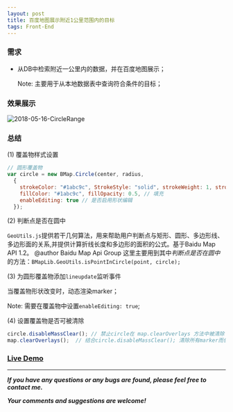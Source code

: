 ```yaml
---
layout: post
title: 百度地图展示附近1公里范围内的目标
tags: Front-End
---
```


### 需求
- 从DB中检索附近一公里内的数据，并在百度地图展示；

    Note: 主要用于从本地数据表中查询符合条件的目标；

### 效果展示

![2018-05-16-CircleRange](https://github.com/heartsuit/heartsuit.github.io/raw/master/pictures/2018-05-16-CircleRange.gif)


### 总结

(1) 覆盖物样式设置

``` javascript
// 圆形覆盖物
var circle = new BMap.Circle(center, radius,
  {
    strokeColor: "#1abc9c", StrokeStyle: "solid", strokeWeight: 1, strokeOpacity: 0.8, // 轮廓
    fillColor: "#1abc9c", fillOpacity: 0.5, // 填充
    enableEditing: true // 是否启用形状编辑
  });
```

(2) 判断点是否在圆中

  `GeoUtils.js`提供若干几何算法，用来帮助用户判断点与矩形、圆形、多边形线、多边形面的关系,并提供计算折线长度和多边形的面积的公式。基于Baidu Map API 1.2。 @author Baidu Map Api Group 
  这里主要用到其中*判断点是否在圆中*的方法：`BMapLib.GeoUtils.isPointInCircle(point, circle);`

(3) 为圆形覆盖物添加`lineupdate`监听事件

  当覆盖物形状改变时，动态渲染marker；

  Note: 需要在覆盖物中设置`enableEditing: true`;

(4) 设置覆盖物是否可被清除
``` javascript
circle.disableMassClear(); // 禁止circle在 map.clearOverlays 方法中被清除
map.clearOverlays();  // 结合circle.disableMassClear(); 清除所有marker而保留circle；
```

### [Live Demo](https://heartsuit.github.io/projects//baidumap/circle-range)

---
***If you have any questions or any bugs are found, please feel free to contact me.***

***Your comments and suggestions are welcome!***
